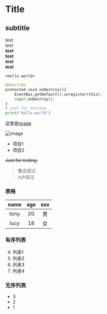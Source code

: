 # Title

## subtitle

*test*  
_test_  
**test**  
__test__  
***test***  
___test___

`<hello world>`

```python
@Override
protected void onDestroy(){
    EventBus.getDefault().unregister(this);
    super.onDestroy();
}
# just for testing
print("hello world")
```
[image]: https://github.com/shiep18/EIS2020/blob/master/markdowncheatsheet.JPG?raw=true "名称" 
这里是[image]

![image](https://github.com/shiep18/EIS2020/blob/master/markdowncheatsheet.JPG?raw=true)


* 项目1
* 项目2

~~Just for testing.~~

> 鲁迅说过  
> zyh说过

### 表格
| name | age | sex |
|:----:|:---:|:---:|
| tony | 20 | 男 |
| lucy | 18 | 女 |

### 有序列表
4. 列表1
3. 列表2
2. 列表3
1. 列表4

### 无序列表
+ 3
+ 2
+ 1
